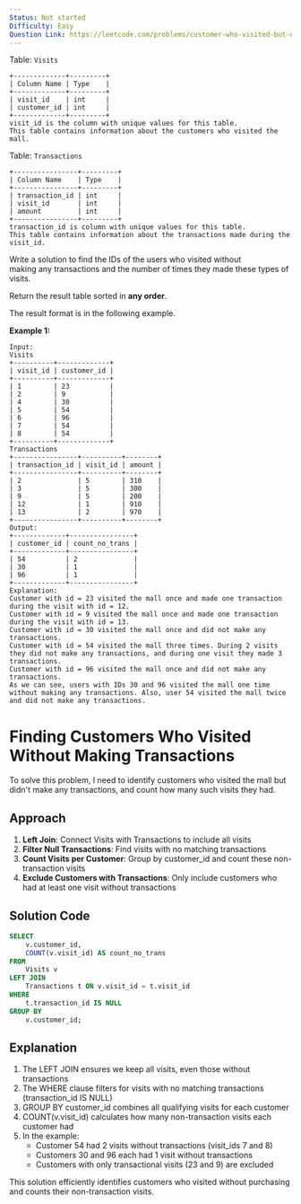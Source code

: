 ```yaml
---
Status: Not started
Difficulty: Easy
Question Link: https://leetcode.com/problems/customer-who-visited-but-did-not-make-any-transactions/
---
```

Table: `Visits`

```Plain
+-------------+---------+
| Column Name | Type    |
+-------------+---------+
| visit_id    | int     |
| customer_id | int     |
+-------------+---------+
visit_id is the column with unique values for this table.
This table contains information about the customers who visited the mall.
```

Table: `Transactions`

```Plain
+----------------+---------+
| Column Name    | Type    |
+----------------+---------+
| transaction_id | int     |
| visit_id       | int     |
| amount         | int     |
+----------------+---------+
transaction_id is column with unique values for this table.
This table contains information about the transactions made during the visit_id.
```

Write a solution to find the IDs of the users who visited without  
making any transactions and the number of times they made these types of  
visits.  

Return the result table sorted in **any order**.

The result format is in the following example.

**Example 1:**

```Plain
Input:
Visits
+----------+-------------+
| visit_id | customer_id |
+----------+-------------+
| 1        | 23          |
| 2        | 9           |
| 4        | 30          |
| 5        | 54          |
| 6        | 96          |
| 7        | 54          |
| 8        | 54          |
+----------+-------------+
Transactions
+----------------+----------+--------+
| transaction_id | visit_id | amount |
+----------------+----------+--------+
| 2              | 5        | 310    |
| 3              | 5        | 300    |
| 9              | 5        | 200    |
| 12             | 1        | 910    |
| 13             | 2        | 970    |
+----------------+----------+--------+
Output:
+-------------+----------------+
| customer_id | count_no_trans |
+-------------+----------------+
| 54          | 2              |
| 30          | 1              |
| 96          | 1              |
+-------------+----------------+
Explanation:
Customer with id = 23 visited the mall once and made one transaction during the visit with id = 12.
Customer with id = 9 visited the mall once and made one transaction during the visit with id = 13.
Customer with id = 30 visited the mall once and did not make any transactions.
Customer with id = 54 visited the mall three times. During 2 visits they did not make any transactions, and during one visit they made 3 transactions.
Customer with id = 96 visited the mall once and did not make any transactions.
As we can see, users with IDs 30 and 96 visited the mall one time without making any transactions. Also, user 54 visited the mall twice and did not make any transactions.
```

# Finding Customers Who Visited Without Making Transactions

To solve this problem, I need to identify customers who visited the mall but didn't make any transactions, and count how many such visits they had.

## Approach

1. **Left Join**: Connect Visits with Transactions to include all visits
2. **Filter Null Transactions**: Find visits with no matching transactions
3. **Count Visits per Customer**: Group by customer_id and count these non-transaction visits
4. **Exclude Customers with Transactions**: Only include customers who had at least one visit without transactions

## Solution Code

```SQL
SELECT
    v.customer_id,
    COUNT(v.visit_id) AS count_no_trans
FROM
    Visits v
LEFT JOIN
    Transactions t ON v.visit_id = t.visit_id
WHERE
    t.transaction_id IS NULL
GROUP BY
    v.customer_id;
```

## Explanation

1. The LEFT JOIN ensures we keep all visits, even those without transactions
2. The WHERE clause filters for visits with no matching transactions (transaction_id IS NULL)
3. GROUP BY customer_id combines all qualifying visits for each customer
4. COUNT(v.visit_id) calculates how many non-transaction visits each customer had
5. In the example:
    - Customer 54 had 2 visits without transactions (visit_ids 7 and 8)
    - Customers 30 and 96 each had 1 visit without transactions
    - Customers with only transactional visits (23 and 9) are excluded

This solution efficiently identifies customers who visited without purchasing and counts their non-transaction visits.